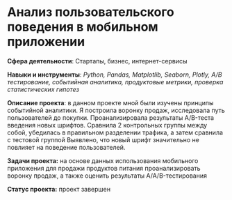 # Анализ пользовательского поведения в мобильном приложении

**Сфера деятельности**: Стартапы, бизнес, интернет-сервисы

**Навыки и инструменты**: *Python, Pandas, Matplotlib, Seaborn, Plotly, A/B тестирование, событийная аналитика, продуктовые метрики, проверка статистических гипотез*

**Описание проекта**: в данном проекте мной были изучены принципы событийной аналитики. Я построила
воронку продаж, исследовала путь пользователей до покупки. Проанализировала
результаты A/B-теста введения новых шрифтов. Сравнила 2 контрольных группы между
собой, убедилась в правильном разделении трафика, а затем сравнила с тестовой группой
Выявлено, что новый шрифт значительно не повлияет на поведение пользователей. 

**Задачи проекта:** на основе данных использования мобильного приложения для продажи продуктов питания проанализировать воронку продаж, а также оценить результаты A/A/B-тестирования 

**Статус проекта:** проект завершен
